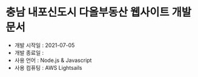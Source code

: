 # 충남 내포신도시 다올부동산 웹사이트 개발문서
- 개발 시작일 : 2021-07-05
- 개발 종료일 : 
- 사용 언어 : Node.js & Javascript
- 사용 컴퓨팅 : AWS Lightsails
